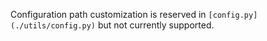 Configuration path customization is reserved in `[config.py](./utils/config.py)` but not currently supported.
